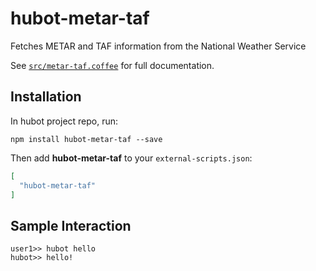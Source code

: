 # hubot-metar-taf

Fetches METAR and TAF information from the National Weather Service

See [`src/metar-taf.coffee`](src/metar-taf.coffee) for full documentation.

## Installation

In hubot project repo, run:

`npm install hubot-metar-taf --save`

Then add **hubot-metar-taf** to your `external-scripts.json`:

```json
[
  "hubot-metar-taf"
]
```

## Sample Interaction

```
user1>> hubot hello
hubot>> hello!
```
